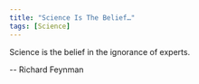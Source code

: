 ```yaml
---
title: "Science Is The Belief…"
tags: [Science]
---
```


Science is the belief in the ignorance of experts.

-- Richard Feynman
